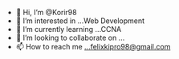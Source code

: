 - 👋 Hi, I’m @Korir98
- 👀 I’m interested in ...Web Development
- 🌱 I’m currently learning ...CCNA
- 💞️ I’m looking to collaborate on ...
- 📫 How to reach me ...felixkipro98@gmail.com

<!---
Korir98/Korir98 is a ✨ special ✨ repository because its `README.md` (this file) appears on your GitHub profile.
You can click the Preview link to take a look at your changes.
--->
